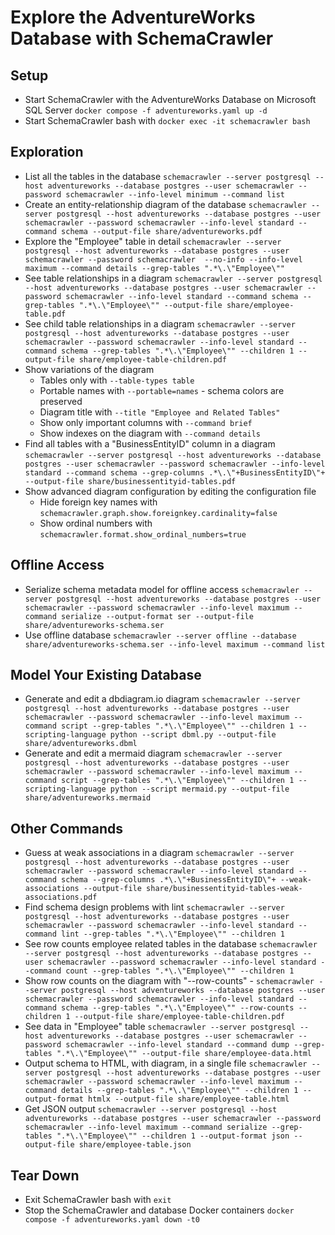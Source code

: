 # Explore the AdventureWorks Database with SchemaCrawler

## Setup

- Start SchemaCrawler with the AdventureWorks Database on Microsoft SQL Server
  `docker compose -f adventureworks.yaml up -d`
- Start SchemaCrawler bash with
  `docker exec -it schemacrawler bash`


## Exploration

- List all the tables in the database
  `schemacrawler --server postgresql --host adventureworks --database postgres --user schemacrawler --password schemacrawler --info-level minimum --command list`
- Create an entity-relationship diagram of the database
  `schemacrawler --server postgresql --host adventureworks --database postgres --user schemacrawler --password schemacrawler --info-level standard --command schema --output-file share/adventureworks.pdf`
- Explore the "Employee" table in detail
  `schemacrawler --server postgresql --host adventureworks --database postgres --user schemacrawler --password schemacrawler  --no-info --info-level maximum --command details --grep-tables ".*\.\"Employee\""`
- See table relationships in a diagram
  `schemacrawler --server postgresql --host adventureworks --database postgres --user schemacrawler --password schemacrawler --info-level standard --command schema --grep-tables ".*\.\"Employee\"" --output-file share/employee-table.pdf`
- See child table relationships in a diagram
  `schemacrawler --server postgresql --host adventureworks --database postgres --user schemacrawler --password schemacrawler --info-level standard --command schema --grep-tables ".*\.\"Employee\"" --children 1 --output-file share/employee-table-children.pdf`
- Show variations of the diagram
  - Tables only with `--table-types table`
  - Portable names with `--portable=names` - schema colors are preserved
  - Diagram title with `--title "Employee and Related Tables"`
  - Show only important columns with `--command brief`
  - Show indexes on the diagram with `--command details`
- Find all tables with a "BusinessEntityID" column in a diagram
  `schemacrawler --server postgresql --host adventureworks --database postgres --user schemacrawler --password schemacrawler --info-level standard --command schema --grep-columns .*\.\"+BusinessEntityID\"+ --output-file share/businessentityid-tables.pdf`
- Show advanced diagram configuration by editing the configuration file
  - Hide foreign key names with `schemacrawler.graph.show.foreignkey.cardinality=false`
  - Show ordinal numbers with `schemacrawler.format.show_ordinal_numbers=true`


## Offline Access

- Serialize schema metadata model for offline access
  `schemacrawler --server postgresql --host adventureworks --database postgres --user schemacrawler --password schemacrawler --info-level maximum --command serialize --output-format ser --output-file share/adventureworks-schema.ser`
- Use offline database
  `schemacrawler --server offline --database share/adventureworks-schema.ser --info-level maximum --command list`


## Model Your Existing Database

- Generate and edit a dbdiagram.io diagram
  `schemacrawler --server postgresql --host adventureworks --database postgres --user schemacrawler --password schemacrawler --info-level maximum --command script --grep-tables ".*\.\"Employee\"" --children 1 --scripting-language python --script dbml.py --output-file share/adventureworks.dbml`
- Generate and edit a mermaid diagram
  `schemacrawler --server postgresql --host adventureworks --database postgres --user schemacrawler --password schemacrawler --info-level maximum --command script --grep-tables ".*\.\"Employee\"" --children 1 --scripting-language python --script mermaid.py --output-file share/adventureworks.mermaid`


## Other Commands

- Guess at weak associations in a diagram
  `schemacrawler --server postgresql --host adventureworks --database postgres --user schemacrawler --password schemacrawler --info-level standard --command schema --grep-columns .*\.\"+BusinessEntityID\"+ --weak-associations --output-file share/businessentityid-tables-weak-associations.pdf`
- Find schema design problems with lint
  `schemacrawler --server postgresql --host adventureworks --database postgres --user schemacrawler --password schemacrawler --info-level standard --command lint --grep-tables ".*\.\"Employee\"" --children 1`
- See row counts employee related tables in the database
  `schemacrawler --server postgresql --host adventureworks --database postgres --user schemacrawler --password schemacrawler --info-level standard --command count --grep-tables ".*\.\"Employee\"" --children 1`
- Show row counts on the diagram with "--row-counts" - `schemacrawler --server postgresql --host adventureworks --database postgres --user schemacrawler --password schemacrawler --info-level standard --command schema --grep-tables ".*\.\"Employee\"" --row-counts --children 1 --output-file share/employee-table-children.pdf`
- See data in "Employee" table
  `schemacrawler --server postgresql --host adventureworks --database postgres --user schemacrawler --password schemacrawler --info-level standard --command dump --grep-tables ".*\.\"Employee\"" --output-file share/employee-data.html`
- Output schema to HTML, with diagram, in a single file
  `schemacrawler --server postgresql --host adventureworks --database postgres --user schemacrawler --password schemacrawler --info-level maximum --command details --grep-tables ".*\.\"Employee\"" --children 1 --output-format htmlx --output-file share/employee-table.html`
- Get JSON output
  `schemacrawler --server postgresql --host adventureworks --database postgres --user schemacrawler --password schemacrawler --info-level maximum --command serialize --grep-tables ".*\.\"Employee\"" --children 1 --output-format json --output-file share/employee-table.json`


## Tear Down

- Exit SchemaCrawler bash with
  `exit`
- Stop the SchemaCrawler and database Docker containers
  `docker compose -f adventureworks.yaml down -t0`
